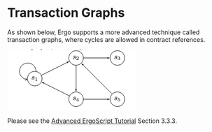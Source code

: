 # Transaction Graphs

As shown below, Ergo supports a more advanced technique called transaction graphs, where cycles are allowed in contract references.

![](../../../assets/img/scs/tx-graph.png)

Please see the [Advanced ErgoScript Tutorial](https://storage.googleapis.com/ergo-cms-media/docs/AdvancedErgoScriptTutorial.pdf) Section 3.3.3.